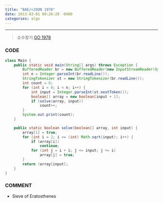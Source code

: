 ```yaml
---
title: "BAE/<JOON 1978"
date: 2013-03-01 08:26:28 -0400
categories: algo
---
```

---

> 소수찾기 [GO 1978]

### CODE
```java
class Main {
	public static void main(String[] args) throws Exception {
		BufferedReader br = new BufferedReader(new InputStreamReader(System.in));
		int n = Integer.parseInt(br.readLine());
		StringTokenizer st = new StringTokenizer(br.readLine());
		int count = 0;
		for (int i = 0; i < n; i++) {
			int input = Integer.parseInt(st.nextToken());
			boolean[] array = new boolean[input + 1];
			if (solve(array, input))
				count++;
		}
		System.out.print(count);
	}

	public static boolean solve(boolean[] array, int input) {
		array[1] = true;
		for (int i = 2; i <= (int) Math.sqrt(input); i++) {
			if (array[i])
				continue;
			for (int j = i + i; j <= input; j += i)
				array[j] = true;
		}
		return !array[input];
	}
}
```

### COMMENT
* Sieve of Eratosthenes

[GO 1978]: https://www.acmicpc.net/problem/1978
